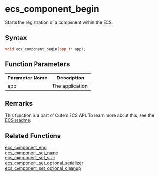 # ecs_component_begin

Starts the registration of a component within the ECS.

## Syntax

```cpp
void ecs_component_begin(app_t* app);
```

## Function Parameters

Parameter Name | Description
--- | ---
app | The application.

## Remarks

This function is a part of Cute's ECS API. To learn more about this, see the [ECS readme](https://github.com/RandyGaul/cute_framework/blob/master/doc/ecs/README.md).

## Related Functions

[ecs_component_end](https://github.com/RandyGaul/cute_framework/blob/master/doc/ecs/ecs_component_end.md)  
[ecs_component_set_name](https://github.com/RandyGaul/cute_framework/blob/master/doc/ecs/ecs_component_set_name.md)  
[ecs_component_set_size](https://github.com/RandyGaul/cute_framework/blob/master/doc/ecs/ecs_component_set_size.md)  
[ecs_component_set_optional_serializer](https://github.com/RandyGaul/cute_framework/blob/master/doc/ecs/ecs_component_set_optional_serializer.md)  
[ecs_component_set_optional_cleanup](https://github.com/RandyGaul/cute_framework/blob/master/doc/ecs/ecs_component_set_optional_cleanup.md)  
